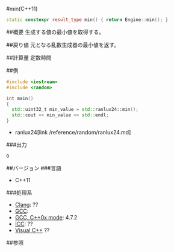 #min(C++11)
```cpp
static constexpr result_type min() { return Engine::min(); }
```

##概要
生成する値の最小値を取得する。


##戻り値
元となる乱数生成器の最小値を返す。


##計算量
定数時間


##例
```cpp
#include <iostream>
#include <random>

int main()
{
  std::uint32_t min_value = std::ranlux24::min();
  std::cout << min_value << std::endl;
}
```
* ranlux24[link /reference/random/ranlux24.md]

###出力
```
0
```

##バージョン
###言語
- C++11

###処理系
- [Clang](/implementation#clang.md): ??
- [GCC](/implementation#gcc.md): 
- [GCC, C++0x mode](/implementation#gcc.md): 4.7.2
- [ICC](/implementation#icc.md): ??
- [Visual C++](/implementation#visual_cpp.md) ??


##参照


